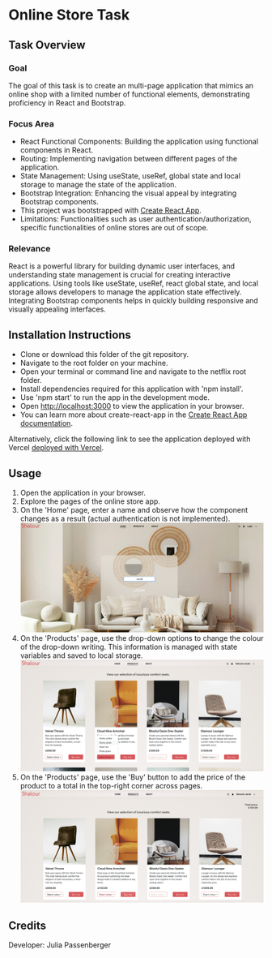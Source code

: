 
# Online Store Task

## Task Overview

### Goal
The goal of this task is to create an multi-page application that mimics an online shop with a limited number of functional elements, demonstrating proficiency in React and Bootstrap.

### Focus Area
- React Functional Components: Building the application using functional components in React.
- Routing: Implementing navigation between different pages of the application.
- State Management: Using useState, useRef, global state and local storage to manage the state of the application.
- Bootstrap Integration: Enhancing the visual appeal by integrating Bootstrap components.
- This project was bootstrapped with [Create React App](https://github.com/facebook/create-react-app).
- Limitations: Functionalities such as user authentication/authorization, specific functionalities of online stores are out of scope.

### Relevance
React is a powerful library for building dynamic user interfaces, and understanding state management is crucial for creating interactive applications. Using tools like useState, useRef, react global state, and local storage allows developers to manage the application state effectively. Integrating Bootstrap components helps in quickly building responsive and visually appealing interfaces.


## Installation Instructions
- Clone or download this folder of the git repository.
- Navigate to the root folder on your machine.
- Open your terminal or command line and navigate to the netflix root folder.
- Install dependencies required for this application with 'npm install'.
- Use 'npm start' to run the app in the development mode.
- Open [http://localhost:3000](http://localhost:3000) to view the application in your browser.
- You can learn more about create-react-app in the [Create React App documentation](https://facebook.github.io/create-react-app/docs/getting-started).

Alternatively, click the following link to see the application deployed with Vercel [deployed with Vercel](https://react-online-store-project.vercel.app).


## Usage
1. Open the application in your browser.
2. Explore the pages of the online store app.
3. On the 'Home' page, enter a name and observe how the component changes as a result (actual authentication is not implemented).
   ![home-page](home-page.png)
4. On the 'Products' page, use the drop-down options to change the colour of the drop-down writing. This information is managed with state variables and saved to local storage.
   ![colour-dropdown](colour-dropdown.png)
5. On the 'Products' page, use the 'Buy' button to add the price of the product to a total in the top-right corner across pages.
   ![total-price](total-price.png)

   

## Credits
Developer: Julia Passenberger

